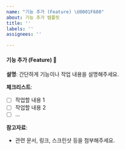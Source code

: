 ```yaml
---
name: "기능 추가 (Feature) \U0001F680"
about: 기능 추가 템플릿
title: ''
labels: ''
assignees: ''

---
```


#### 기능 추가 (Feature) 🚀

**설명**:
간단하게 기능이나 작업 내용을 설명해주세요.

**체크리스트**:
- [ ] 작업할 내용 1
- [ ] 작업할 내용 2
- [ ] ...

**참고자료**:
- 관련 문서, 링크, 스크린샷 등을 첨부해주세요.
